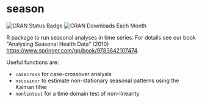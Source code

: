 # season

<!-- badges: start -->
![CRAN
Status
Badge](http://www.r-pkg.org/badges/version/season)
![CRAN Downloads Each
Month](http://cranlogs.r-pkg.org/badges/season)
<!-- badges: end -->

R package to run seasonal analyses in time series. For details see our book "Analysing Seasonal Health Data" (2010) https://www.springer.com/gp/book/9783642107474.

Useful functions are:
* `casecross` for case-crossover analysis 
* `nscosinor` to estimate non-stationary seasonal patterns using the Kalman filter
* `nonlintest` for a time domain test of non-linearity 
